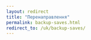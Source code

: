 ```yaml
---
layout: redirect
title: "Перенаправлення"
permalink: backup-saves.html
redirect_to: /uk/backup-saves/
---
```

